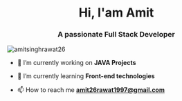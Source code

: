<h1 align="center">Hi, I'am Amit</h1>
<h3 align="center">A passionate Full Stack Developer</h3>

<p align="left"> <img src="https://komarev.com/ghpvc/?username=amitsinghrawat26
&label=Profile%20views&color=0e75b6&style=flat" alt="amitsinghrawat26" /> </p>

- 🔭 I’m currently working on **JAVA Projects**

- 🌱 I’m currently learning **Front-end technologies**

- 📫 How to reach me **amit26rawat1997@gmail.com**
